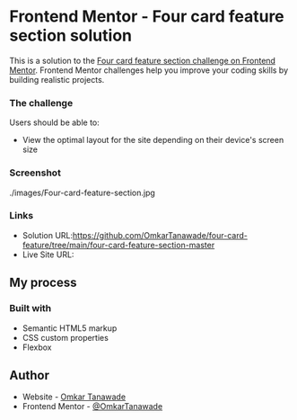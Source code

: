 # Frontend Mentor - Four card feature section solution

This is a solution to the [Four card feature section challenge on Frontend Mentor](https://www.frontendmentor.io/challenges/four-card-feature-section-weK1eFYK). Frontend Mentor challenges help you improve your coding skills by building realistic projects. 

### The challenge

Users should be able to:

- View the optimal layout for the site depending on their device's screen size

### Screenshot
./images/Four-card-feature-section.jpg


### Links

- Solution URL:https://github.com/OmkarTanawade/four-card-feature/tree/main/four-card-feature-section-master
- Live Site URL: 

## My process

### Built with

- Semantic HTML5 markup
- CSS custom properties
- Flexbox

## Author

- Website - [Omkar Tanawade]()
- Frontend Mentor - [@OmkarTanawade](https://www.frontendmentor.io/profile/OmkarTanawade)



